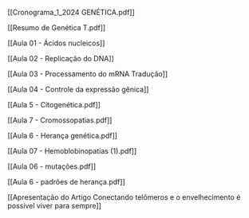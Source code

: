 [[Cronograma_1_2024 GENÉTICA.pdf]]

[[Resumo de Genética T.pdf]]

[[Aula 01 - Ácidos nucleicos]]

[[Aula 02 - Replicação do DNA]]

[[Aula 03 - Processamento do mRNA  Tradução]]

[[Aula 04 - Controle da expressão gênica]]

[[Aula 5 - Citogenética.pdf]]

[[Aula 7 - Cromossopatias.pdf]]

[[Aula 6 - Herança genética.pdf]]

[[Aula 07 - Hemoblobinopatias (1).pdf]]

[[Aula 06 - mutações.pdf]]

[[Aula 6 - padrões de herança.pdf]]

[[Apresentação do Artigo Conectando telômeros e o envelhecimento é possível viver para sempre]]


